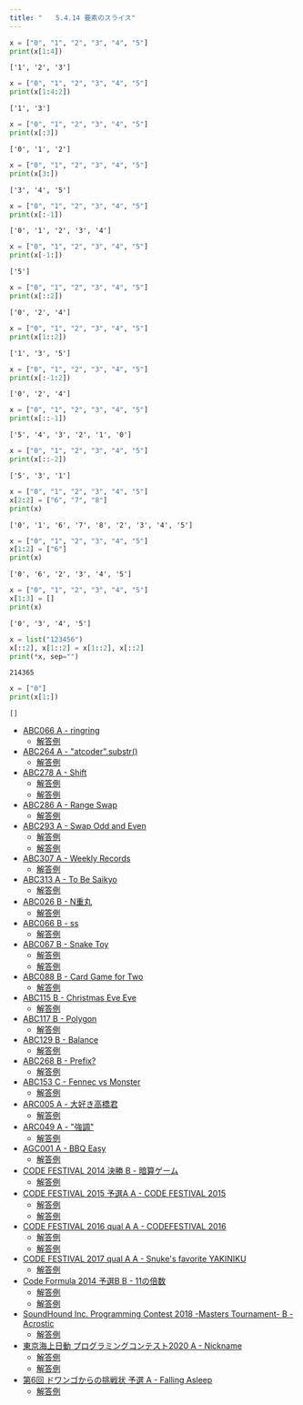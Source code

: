 ```yaml
---
title: "　　5.4.14 要素のスライス"
---
```


```python:サンプルコード：sample_375.py
x = ["0", "1", "2", "3", "4", "5"]
print(x[1:4])
```

```text:実行結果
['1', '2', '3']
```

```python:サンプルコード：sample_376.py
x = ["0", "1", "2", "3", "4", "5"]
print(x[1:4:2])
```

```text:実行結果
['1', '3']
```

```python:サンプルコード：sample_377.py
x = ["0", "1", "2", "3", "4", "5"]
print(x[:3])
```

```text:実行結果
['0', '1', '2']
```

```python:サンプルコード：sample_378.py
x = ["0", "1", "2", "3", "4", "5"]
print(x[3:])
```

```text:実行結果
['3', '4', '5']
```

```python:サンプルコード：sample_379.py
x = ["0", "1", "2", "3", "4", "5"]
print(x[:-1])
```

```text:実行結果
['0', '1', '2', '3', '4']
```

```python:サンプルコード：sample_380.py
x = ["0", "1", "2", "3", "4", "5"]
print(x[-1:])
```

```text:実行結果
['5']
```

```python:サンプルコード：sample_381.py
x = ["0", "1", "2", "3", "4", "5"]
print(x[::2])
```

```text:実行結果
['0', '2', '4']
```

```python:サンプルコード：sample_382.py
x = ["0", "1", "2", "3", "4", "5"]
print(x[1::2])
```

```text:実行結果
['1', '3', '5']
```

```python:サンプルコード：sample_383.py
x = ["0", "1", "2", "3", "4", "5"]
print(x[:-1:2])
```

```text:実行結果
['0', '2', '4']
```

```python:サンプルコード：sample_384.py
x = ["0", "1", "2", "3", "4", "5"]
print(x[::-1])
```

```text:実行結果
['5', '4', '3', '2', '1', '0']
```

```python:サンプルコード：sample_385.py
x = ["0", "1", "2", "3", "4", "5"]
print(x[::-2])
```

```text:実行結果
['5', '3', '1']
```

```python:サンプルコード：sample_386.py
x = ["0", "1", "2", "3", "4", "5"]
x[2:2] = ["6", "7", "8"]
print(x)
```

```text:実行結果
['0', '1', '6', '7', '8', '2', '3', '4', '5']
```

```python:サンプルコード：sample_387.py
x = ["0", "1", "2", "3", "4", "5"]
x[1:2] = ["6"]
print(x)
```

```text:実行結果
['0', '6', '2', '3', '4', '5']
```

```python:サンプルコード：sample_388.py
x = ["0", "1", "2", "3", "4", "5"]
x[1:3] = []
print(x)
```

```text:実行結果
['0', '3', '4', '5']
```

```python:サンプルコード：sample_389.py
x = list("123456")
x[::2], x[1::2] = x[1::2], x[::2]
print(*x, sep="")
```

```text:実行結果
214365
```

```python:サンプルコード：sample_390.py
x = ["0"]
print(x[1:])
```

```text:実行結果
[]
```

- [ABC066 A - ringring](https://atcoder.jp/contests/abc066/tasks/abc066_a)
    - [解答例](https://atcoder.jp/contests/abc066/submissions/17893309)
- [ABC264 A - "atcoder".substr()](https://atcoder.jp/contests/abc264/tasks/abc264_a)
    - [解答例](https://atcoder.jp/contests/abc264/submissions/34194269)
- [ABC278 A - Shift](https://atcoder.jp/contests/abc278/tasks/abc278_a)
    - [解答例](https://atcoder.jp/contests/abc278/submissions/36932504)
    - [解答例](https://atcoder.jp/contests/abc278/submissions/36932538)
- [ABC286 A - Range Swap](https://atcoder.jp/contests/abc286/tasks/abc286_a)
    - [解答例](https://atcoder.jp/contests/abc286/submissions/38341607)
- [ABC293 A - Swap Odd and Even](https://atcoder.jp/contests/abc293/tasks/abc293_a)
    - [解答例](https://atcoder.jp/contests/abc293/submissions/39824590)
    - [解答例](https://atcoder.jp/contests/abc293/submissions/39917989)
- [ABC307 A - Weekly Records](https://atcoder.jp/contests/abc307/tasks/abc307_a)
    - [解答例](https://atcoder.jp/contests/abc307/submissions/43163341)
- [ABC313 A - To Be Saikyo](https://atcoder.jp/contests/abc313/tasks/abc313_a)
    - [解答例](https://atcoder.jp/contests/abc313/submissions/44314426)
- [ABC026 B - N重丸](https://atcoder.jp/contests/abc026/tasks/abc026_b)
    - [解答例](https://atcoder.jp/contests/abc026/submissions/17893612)
- [ABC066 B - ss](https://atcoder.jp/contests/abc066/tasks/abc066_b)
    - [解答例](https://atcoder.jp/contests/abc066/submissions/17769667)
- [ABC067 B - Snake Toy](https://atcoder.jp/contests/abc067/tasks/abc067_b)
    - [解答例](https://atcoder.jp/contests/abc067/submissions/17893765)
    - [解答例](https://atcoder.jp/contests/abc067/submissions/17893804)
- [ABC088 B - Card Game for Two](https://atcoder.jp/contests/abc088/tasks/abc088_b)
    - [解答例](https://atcoder.jp/contests/abc088/submissions/17893983)
- [ABC115 B - Christmas Eve Eve](https://atcoder.jp/contests/abc115/tasks/abc115_b)
    - [解答例](https://atcoder.jp/contests/abc115/submissions/17894565)
- [ABC117 B - Polygon](https://atcoder.jp/contests/abc117/tasks/abc117_b)
    - [解答例](https://atcoder.jp/contests/abc117/submissions/17894622)
- [ABC129 B - Balance](https://atcoder.jp/contests/abc129/tasks/abc129_b)
    - [解答例](https://atcoder.jp/contests/abc129/submissions/17894701)
- [ABC268 B - Prefix?](https://atcoder.jp/contests/abc268/tasks/abc268_b)
    - [解答例](https://atcoder.jp/contests/abc268/submissions/34957946)
- [ABC153 C - Fennec vs Monster](https://atcoder.jp/contests/abc153/tasks/abc153_c)
    - [解答例](https://atcoder.jp/contests/abc153/submissions/17911016)
- [ARC005 A - 大好き高橋君](https://atcoder.jp/contests/arc005/tasks/arc005_1)
    - [解答例](https://atcoder.jp/contests/arc005/submissions/17911058)
- [ARC049 A - "強調"](https://atcoder.jp/contests/arc049/tasks/arc049_a)
    - [解答例](https://atcoder.jp/contests/arc049/submissions/17911083)
- [AGC001 A - BBQ Easy](https://atcoder.jp/contests/agc001/tasks/agc001_a)
    - [解答例](https://atcoder.jp/contests/agc001/submissions/17911098)
- [CODE FESTIVAL 2014 決勝 B - 暗算ゲーム](https://atcoder.jp/contests/code-festival-2014-final/tasks/code_festival_final_b)
    - [解答例](https://atcoder.jp/contests/code-festival-2014-final/submissions/17911243)
- [CODE FESTIVAL 2015 予選A A - CODE FESTIVAL 2015](https://atcoder.jp/contests/code-festival-2015-quala/tasks/codefestival_2015_qualA_a)
    - [解答例](https://atcoder.jp/contests/code-festival-2015-quala/submissions/17911162)
    - [解答例](https://atcoder.jp/contests/code-festival-2015-quala/submissions/17911167)
- [CODE FESTIVAL 2016 qual A A - CODEFESTIVAL 2016](https://atcoder.jp/contests/code-festival-2016-quala/tasks/codefestival_2016_qualA_a)
    - [解答例](https://atcoder.jp/contests/code-festival-2016-quala/submissions/17911151)
    - [解答例](https://atcoder.jp/contests/code-festival-2016-quala/submissions/17911158)
- [CODE FESTIVAL 2017 qual A A - Snuke's favorite YAKINIKU](https://atcoder.jp/contests/code-festival-2017-quala/tasks/code_festival_2017_quala_a)
    - [解答例](https://atcoder.jp/contests/code-festival-2017-quala/submissions/17911143)
- [Code Formula 2014 予選B B - 11の倍数](https://atcoder.jp/contests/code-formula-2014-qualb/tasks/code_formula_2014_qualB_b)
    - [解答例](https://atcoder.jp/contests/code-formula-2014-qualb/submissions/15222834)
    - [解答例](https://atcoder.jp/contests/code-formula-2014-qualb/submissions/15222878)
- [SoundHound Inc. Programming Contest 2018 -Masters Tournament- B - Acrostic](https://atcoder.jp/contests/soundhound2018-summer-qual/tasks/soundhound2018_summer_qual_b)
    - [解答例](https://atcoder.jp/contests/soundhound2018-summer-qual/submissions/17911176)
- [東京海上日動 プログラミングコンテスト2020 A - Nickname](https://atcoder.jp/contests/tokiomarine2020/tasks/tokiomarine2020_a)
    - [解答例](https://atcoder.jp/contests/tokiomarine2020/submissions/17911259)
    - [解答例](https://atcoder.jp/contests/tokiomarine2020/submissions/17911262)
- [第6回 ドワンゴからの挑戦状 予選 A - Falling Asleep](https://atcoder.jp/contests/dwacon6th-prelims/tasks/dwacon6th_prelims_a)
    - [解答例](https://atcoder.jp/contests/dwacon6th-prelims/submissions/17748207)